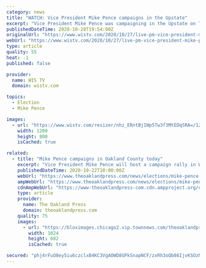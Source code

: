 ```yaml
---
category: news
title: "WATCH: Vice President Mike Pence campaigns in the Upstate"
excerpt: "Vice President Mike Pence was campaigning in the Upstate on Tuesday afternoon. Pence held a rally at Donaldson Jet Center in Greenville. Officials said a little more than 2,000 people attended the event held in a hangar."
publishedDateTime: 2020-10-28T19:54:00Z
originalUrl: "https://www.wistv.com/2020/10/27/live-pm-vice-president-mike-pence-holds-campaign-rally-upstate/"
webUrl: "https://www.wistv.com/2020/10/27/live-pm-vice-president-mike-pence-holds-campaign-rally-upstate/"
type: article
quality: 55
heat: -1
published: false

provider:
  name: WIS TV
  domain: wistv.com

topics:
  - Election
  - Mike Pence

images:
  - url: "https://www.wistv.com/resizer/nhz_ERntBjIWp5Tw3f3MtEDqSRA=/1200x0/cloudfront-us-east-1.images.arcpublishing.com/raycom/2BZ6FRGNN5DKRIITPK63APIRAM.jpg"
    width: 1200
    height: 800
    isCached: true

related:
  - title: "Mike Pence campaigns in Oakland County today"
    excerpt: "Vice President Mike Pence will host a campaign rally in Waterford Township this afternoon with a focus on fracking, trade, the economy, and contrasting Joe Biden's record on China vs."
    publishedDateTime: 2020-10-22T10:00:00Z
    webUrl: "https://www.theoaklandpress.com/news/elections/mike-pence-campaigns-in-oakland-county-today/article_7750f1c0-1402-11eb-bdf9-0bcd6cdfb93e.html"
    ampWebUrl: "https://www.theoaklandpress.com/news/elections/mike-pence-campaigns-in-oakland-county-today/article_7750f1c0-1402-11eb-bdf9-0bcd6cdfb93e.amp.html"
    cdnAmpWebUrl: "https://www-theoaklandpress-com.cdn.ampproject.org/c/s/www.theoaklandpress.com/news/elections/mike-pence-campaigns-in-oakland-county-today/article_7750f1c0-1402-11eb-bdf9-0bcd6cdfb93e.amp.html"
    type: article
    provider:
      name: The Oakland Press
      domain: theoaklandpress.com
    quality: 75
    images:
      - url: "https://bloximages.chicago2.vip.townnews.com/theoaklandpress.com/content/tncms/assets/v3/editorial/a/aa/aaa9c977-c5bd-5d7c-af59-639076a70f9c/5b56809739ced.image.jpg?resize=1024%2C682"
        width: 1024
        height: 682
        isCached: true

secured: "phj4rFuO8ey5iu6czclxB4KC3VgAOWD8GPkSnapNCF/zxRh3oQb86IjvKSOzNHDIsLUzS8hyTlRqtNJ3nuTKLCHQ8Cjgp9gilut1NAsOHJ+ODgqjIRj3hfryNdP6NWpEbPe4wHXbdI+rrZDLLBg1UTBVZvMiFD8TdQq7n6fvtAlmvMrryMFjCFnp+qE0+NKYWRU1oyD9hWaaOA1jNdufsTglsMrNv1w+CjM8LezgSxXGF3NhWcJqO0xh3grL5xZpwLpMU/JoYQ2xKwehUX43o2Tby0Qx1mvS1qe4hrRlGeYEcwshO7bbTlIeG8KQw9BJnTFGL8A4TuOcxFTrUW0ytBOhIUs/qprQf9PJhE8oZ1I=;rt8x0zZofvy699CgCyjdcw=="
---
```



